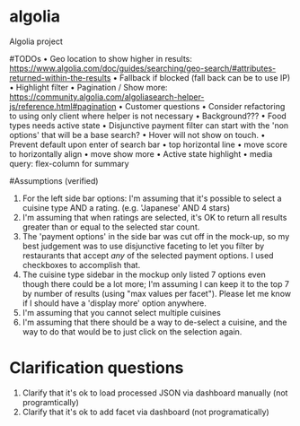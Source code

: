 # algolia
Algolia project

#TODOs
• Geo location to show higher in results: https://www.algolia.com/doc/guides/searching/geo-search/#attributes-returned-within-the-results
• Fallback if blocked (fall back can be to use IP)
• Highlight filter
• Pagination / Show more: https://community.algolia.com/algoliasearch-helper-js/reference.html#pagination
• Customer questions
• Consider refactoring to using only client where helper is not necessary
• Background???
• Food types needs active state
• Disjunctive payment filter can start with the 'non options' that will be a base search?
• Hover will not show on touch.
• Prevent default upon enter of search bar
• top horizontal line
• move score to horizontally align
• move show more
• Active state highlight
• media query: flex-column for summary

#Assumptions (verified)
1. For the left side bar options: I'm assuming that it's possible to select a cuisine type AND a rating. (e.g. 'Japanese' AND 4 stars)
2. I'm assuming that when ratings are selected, it's OK to return all results greater than or equal to the selected star count.
3. The 'payment options' in the side bar was cut off in the mock-up, so my best judgement was to use disjunctive faceting to let you filter by restaurants that accept *any* of the selected payment options. I used checkboxes to accomplish that. 
4. The cuisine type sidebar in the mockup only listed 7 options even though there could be a lot more; I'm assuming I can keep it to the top 7 by number of results (using "max values per facet"). Please let me know if I should have a 'display more' option anywhere. 
5. I'm assuming that you cannot select multiple cuisines
6. I'm assuming that there should be a way to de-select a cuisine, and the way to do that would be to just click on the selection again. 


# Clarification questions
1. Clarify that it's ok to load processed JSON via dashboard manually (not programtically)
2. Clarify that it's ok to add facet via dashboard (not programatically)

